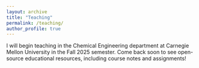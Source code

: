 ```yaml
---
layout: archive
title: "Teaching"
permalink: /teaching/
author_profile: true
---
```


I will begin teaching in the Chemical Engineering department at Carnegie Mellon University in the Fall 2025 semester. Come back soon to see open-source educational resources, including course notes and assignments!